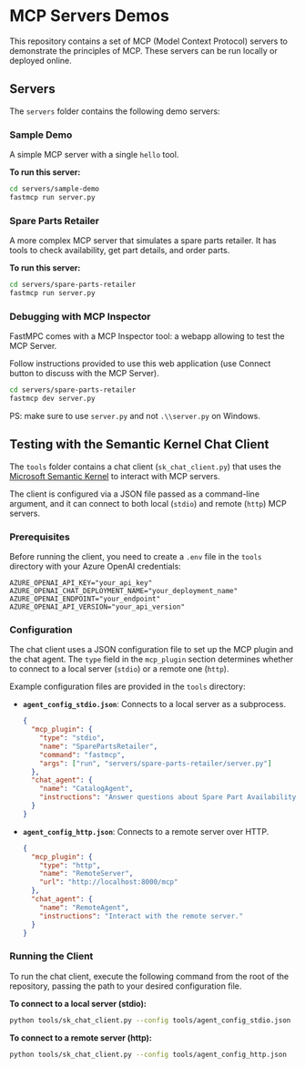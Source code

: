# MCP Servers Demos

This repository contains a set of MCP (Model Context Protocol) servers to demonstrate the principles of MCP. These servers can be run locally or deployed online.

## Servers

The `servers` folder contains the following demo servers:

### Sample Demo

A simple MCP server with a single `hello` tool.

**To run this server:**

```bash
cd servers/sample-demo
fastmcp run server.py
```

### Spare Parts Retailer

A more complex MCP server that simulates a spare parts retailer. It has tools to check availability, get part details, and order parts.

**To run this server:**

```bash
cd servers/spare-parts-retailer
fastmcp run server.py
```

### Debugging with MCP Inspector

FastMPC comes with a MCP Inspector tool: a webapp allowing to test the MCP Server.

Follow instructions provided to use this web application (use Connect button to discuss with the MCP Server).

```bash
cd servers/spare-parts-retailer
fastmcp dev server.py
```
PS: make sure to use `server.py` and not `.\\server.py` on Windows.


## Testing with the Semantic Kernel Chat Client

The `tools` folder contains a chat client (`sk_chat_client.py`) that uses the [Microsoft Semantic Kernel](https://github.com/microsoft/semantic-kernel) to interact with MCP servers.

The client is configured via a JSON file passed as a command-line argument, and it can connect to both local (`stdio`) and remote (`http`) MCP servers.

### Prerequisites

Before running the client, you need to create a `.env` file in the `tools` directory with your Azure OpenAI credentials:

```
AZURE_OPENAI_API_KEY="your_api_key"
AZURE_OPENAI_CHAT_DEPLOYMENT_NAME="your_deployment_name"
AZURE_OPENAI_ENDPOINT="your_endpoint"
AZURE_OPENAI_API_VERSION="your_api_version"
```

### Configuration

The chat client uses a JSON configuration file to set up the MCP plugin and the chat agent. The `type` field in the `mcp_plugin` section determines whether to connect to a local server (`stdio`) or a remote one (`http`).

Example configuration files are provided in the `tools` directory:

*   **`agent_config_stdio.json`**: Connects to a local server as a subprocess.
    ```json
    {
      "mcp_plugin": {
        "type": "stdio",
        "name": "SparePartsRetailer",
        "command": "fastmcp",
        "args": ["run", "servers/spare-parts-retailer/server.py"]
      },
      "chat_agent": {
        "name": "CatalogAgent",
        "instructions": "Answer questions about Spare Part Availability."
      }
    }
    ```

*   **`agent_config_http.json`**: Connects to a remote server over HTTP.
    ```json
    {
      "mcp_plugin": {
        "type": "http",
        "name": "RemoteServer",
        "url": "http://localhost:8000/mcp"
      },
      "chat_agent": {
        "name": "RemoteAgent",
        "instructions": "Interact with the remote server."
      }
    }
    ```

### Running the Client

To run the chat client, execute the following command from the root of the repository, passing the path to your desired configuration file.

**To connect to a local server (stdio):**
```bash
python tools/sk_chat_client.py --config tools/agent_config_stdio.json
```

**To connect to a remote server (http):**
```bash
python tools/sk_chat_client.py --config tools/agent_config_http.json
``` 
